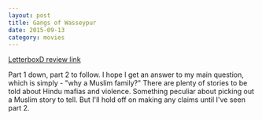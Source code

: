 ```yaml
---
layout: post
title: Gangs of Wasseypur 
date: 2015-09-13
category: movies
---
```

 
[LetterboxD review link](http://letterboxd.com/samarthbhaskar/film/gangs-of-wasseypur/)

 Part 1 down, part 2 to follow. I hope I get an answer to my main question, which is simply - "why a Muslim family?" There are plenty of stories to be told about Hindu mafias and violence. Something peculiar about picking out a Muslim story to tell. But I'll hold off on making any claims until I've seen part 2.
